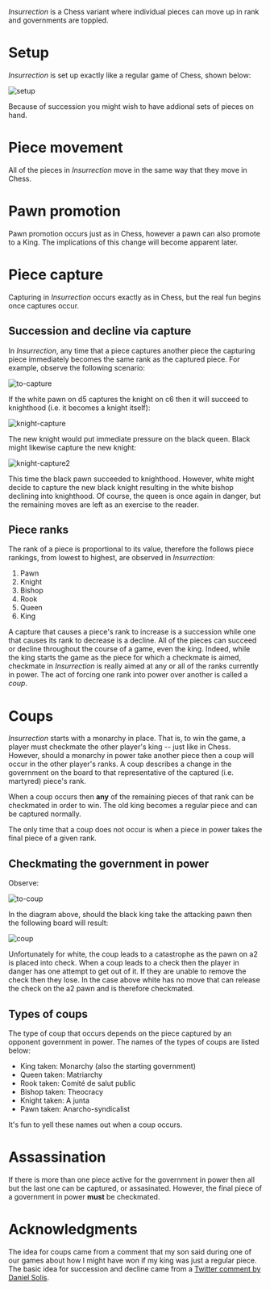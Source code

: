 *Insurrection* is a Chess variant where individual pieces can move up in rank and governments are toppled.

Setup
=====

*Insurrection* is set up exactly like a regular game of Chess, shown below:

![setup](https://raw.githubusercontent.com/fogus/spiel/master/brettspiel/insurrection/graphics/setup.png)

Because of succession you might wish to have addional sets of pieces on hand.

Piece movement
==============

All of the pieces in *Insurrection* move in the same way that they move in Chess.  

Pawn promotion
==============

Pawn promotion occurs just as in Chess, however a pawn can also promote to a King.  The implications of this change will become apparent later.

Piece capture
=============

Capturing in *Insurrection* occurs exactly as in Chess, but the real fun begins once captures occur.


Succession and decline via capture
----------------------------------

In *Insurrection*, any time that a piece captures another piece the capturing piece immediately becomes the same rank as the captured piece.  For example, observe the following scenario:

![to-capture](https://raw.githubusercontent.com/fogus/spiel/master/brettspiel/insurrection/graphics/to-capture.png)

If the white pawn on d5 captures the knight on c6 then it will succeed to knighthood (i.e. it becomes a knight itself):

![knight-capture](https://raw.githubusercontent.com/fogus/spiel/master/brettspiel/insurrection/graphics/kcapture.png)

The new knight would put immediate pressure on the black queen. Black might likewise capture the new knight:

![knight-capture2](https://raw.githubusercontent.com/fogus/spiel/master/brettspiel/insurrection/graphics/kcapture2.png)

This time the black pawn succeeded to knighthood.  However, white might decide to capture the new black knight resulting in the white bishop declining into knighthood.  Of course, the queen is once again in danger, but the remaining moves are left as an exercise to the reader.

Piece ranks
-----------

The rank of a piece is proportional to its value, therefore the follows piece rankings, from lowest to highest, are observed in *Insurrection*:

 1. Pawn
 2. Knight
 3. Bishop
 4. Rook
 5. Queen
 6. King
 
A capture that causes a piece's rank to increase is a succession while one that causes its rank to decrease is a decline.  All of the pieces can succeed or decline throughout the course of a game, even the king. Indeed, while the king starts the game as the piece for which a checkmate is aimed, checkmate in *Insurrection* is really aimed at any or all of the ranks currently in power.  The act of forcing one rank into power over another is called a *coup*.

Coups
=====

*Insurrection* starts with a monarchy in place.  That is, to win the game, a player must checkmate the other player's king -- just like in Chess.  However, should a monarchy in power take another piece then a coup will occur in the other player's ranks. A coup describes a change in the government on the board to that representative of the captured (i.e. martyred) piece's rank.

When a coup occurs then **any** of the remaining pieces of that rank can be checkmated in order to win.  The old king becomes a regular piece and can be captured normally.  

The only time that a coup does not occur is when a piece in power takes the final piece of a given rank.

Checkmating the government in power
-----------------------------------

Observe:

![to-coup](https://raw.githubusercontent.com/fogus/spiel/master/brettspiel/insurrection/graphics/to-coup.png)

In the diagram above, should the black king take the attacking pawn then the following board will result:

![coup](https://raw.githubusercontent.com/fogus/spiel/master/brettspiel/insurrection/graphics/coup.png)

Unfortunately for white, the coup leads to a catastrophe as the pawn on a2 is placed into check.  When a coup leads to a check then the player in danger has one attempt to get out of it.  If they are unable to remove the check then they lose.  In the case above white has no move that can release the check on the a2 pawn and is therefore checkmated.

Types of coups
--------------

The type of coup that occurs depends on the piece captured by an opponent government in power.  The names of the types of coups are listed below:

 * King taken: Monarchy (also the starting government)
 * Queen taken: Matriarchy
 * Rook taken: Comité de salut public
 * Bishop taken: Theocracy
 * Knight taken: A junta
 * Pawn taken: Anarcho-syndicalist

It's fun to yell these names out when a coup occurs.

Assassination
============

If there is more than one piece active for the government in power then all but the last one can be captured, or assasinated.  However, the final piece of a government in power **must** be checkmated.

Acknowledgments
===============

The idea for coups came from a comment that my son said during one of our games about how I might have won if my king was just a regular piece.  The basic idea for succession and decline came from a [Twitter comment by Daniel Solis](https://twitter.com/DanielSolis/status/459756349745020928).

